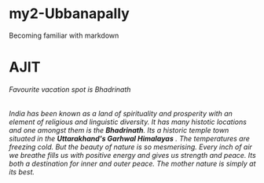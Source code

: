 # my2-Ubbanapally
Becoming familiar with markdown

# AJIT

###### Favourite vacation spot is Bhadrinath

###### India has been known as a land of spirituality and prosperity with an element of religious and linguistic diversity. It has many histotic locations and one amongst them is the ***Bhadrinath***. Its a historic temple town situated in the ***Uttarakhand's Garhwal Himalayas*** . The temperatures are freezing cold. But the beauty of nature is so mesmerising. Every inch of air we breathe fills us with positive energy and gives us strength and peace. Its both a destination for inner and outer peace. The mother nature is simply at its best.